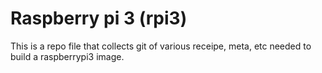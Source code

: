 # Raspberry pi 3 (rpi3)
This is a repo file that collects git of various receipe, meta, etc needed to build a raspberrypi3 image.
